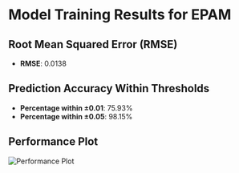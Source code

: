 # Model Training Results for EPAM

## Root Mean Squared Error (RMSE)
- **RMSE**: 0.0138

## Prediction Accuracy Within Thresholds
- **Percentage within ±0.01**: 75.93%
- **Percentage within ±0.05**: 98.15%

## Performance Plot
![Performance Plot](../imgs/EPAM.png)
